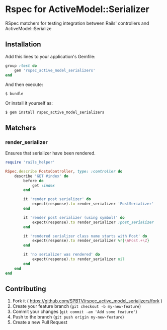 # Rspec for ActiveModel::Serializer

RSpec matchers for testing integration between Rails' controllers and ActiveModel::Serialize

## Installation

Add this lines to your application's Gemfile:

```ruby
group :test do
    gem 'rspec_active_model_serializers'
end
```

And then execute:

    $ bundle

Or install it yourself as:

    $ gem install rspec_active_model_serializers

## Matchers

### render_serializer

Ensures that serializer have been rendered.

```ruby
require 'rails_helper'

RSpec.describe PostsController, type: :controller do
    describe 'GET #index' do
        before do
            get :index
        end

        it 'render post serializer' do
            expect(response).to render_serializer 'PostSerializer'
        end

        it 'render post serializer (using symbol)' do
            expect(response).to render_serializer :post_serializer
        end

        it 'rendered serializer class name starts with Post' do
            expect(response).to render_serializer %r{\APost.+\Z}
        end

        it 'no serializer was rendered' do
            expect(response).to render_serializer nil
        end
    end
end
```


## Contributing

1. Fork it ( https://github.com/SPBTV/rspec_active_model_serializers/fork )
2. Create your feature branch (`git checkout -b my-new-feature`)
3. Commit your changes (`git commit -am 'Add some feature'`)
4. Push to the branch (`git push origin my-new-feature`)
5. Create a new Pull Request
